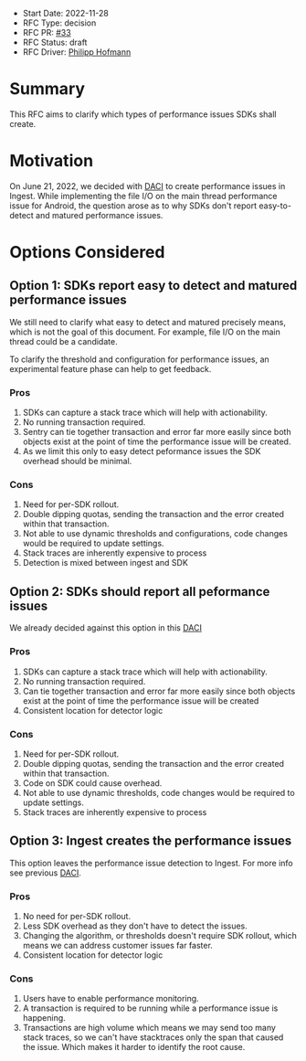 * Start Date: 2022-11-28
* RFC Type: decision
* RFC PR: [#33](https://github.com/getsentry/rfcs/pull/33)
* RFC Status: draft
* RFC Driver: [Philipp Hofmann](https://github.com/philipphofmann)

# Summary

This RFC aims to clarify which types of performance issues SDKs shall create.

# Motivation

On June 21, 2022, we decided with [DACI](https://www.notion.so/sentry/Performance-Issue-Creation-POC-e521772ebccb482b83b08f4f8a3db2cb) to create performance issues in Ingest. While implementing the file I/O on the main thread performance issue for Android, the question arose as to why SDKs don't report easy-to-detect and matured performance issues. 

# Options Considered

## Option 1: SDKs report easy to detect and matured performance issues

We still need to clarify what easy to detect and matured precisely means, which is not the goal of this document. For example, file I/O on the main thread could be a candidate.

To clarify the threshold and configuration for performance issues, an experimental feature phase can help to get feedback.

### Pros

1. SDKs can capture a stack trace which will help with actionability.
2. No running transaction required.
3. Sentry can tie together transaction and error far more easily since both objects exist at the point of time the performance issue will be created.
4. As we limit this only to easy detect peformance issues the SDK overhead should be minimal.

### Cons

1. Need for per-SDK rollout.
2. Double dipping quotas, sending the transaction and the error created within that transaction.
3. Not able to use dynamic thresholds and configurations, code changes would be required to update settings.
4. Stack traces are inherently expensive to process
5. Detection is mixed between ingest and SDK

## Option 2: SDKs should report all peformance issues

We already decided against this option in this [DACI](https://www.notion.so/sentry/Performance-Issue-Creation-POC-e521772ebccb482b83b08f4f8a3db2cb#907db42314864ae2a4b5348835c250c9)

### Pros

1. SDKs can capture a stack trace which will help with actionability.
2. No running transaction required.
3. Can tie together transaction and error far more easily since both objects exist at the point of time the performance issue will be created
4. Consistent location for detector logic

### Cons

1. Need for per-SDK rollout.
2. Double dipping quotas, sending the transaction and the error created within that transaction.
3. Code on SDK could cause overhead.
4. Not able to use dynamic thresholds, code changes would be required to update settings.
5. Stack traces are inherently expensive to process

## Option 3: Ingest creates the performance issues

This option leaves the performance issue detection to Ingest. For more info see previous [DACI](https://www.notion.so/sentry/Performance-Issue-Creation-POC-e521772ebccb482b83b08f4f8a3db2cb#169fa914e8c343468e9523906d0e2fff).

### Pros

1. No need for per-SDK rollout.
2. Less SDK overhead as they don't have to detect the issues.
3. Changing the algorithm, or thresholds doesn't require SDK rollout, which means we can address customer issues far faster.
4. Consistent location for detector logic

### Cons

1. Users have to enable performance monitoring.
2. A transaction is required to be running while a performance issue is happening.
3. Transactions are high volume which means we may send too many stack traces, so we can't have stacktraces only the span that caused the issue. Which makes it harder to identify the root cause.
